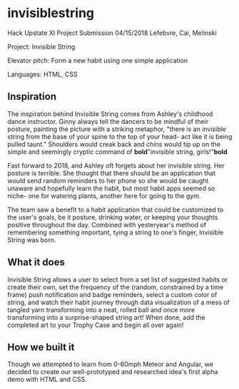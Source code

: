 # invisiblestring

Hack Upstate XI
Project Submission
04/15/2018
Lefebvre, Cai, Melinski

Project: Invisible String

Elevator pitch: Form a new habit using one simple application

Languages: HTML, CSS

## Inspiration
The inspiration behind Invisible String comes from Ashley's childhood dance instructor. Ginny always tell the dancers to be mindful of their posture, painting the picture with a striking metaphor, "there is an invisible string from the base of your spine to the top of your head- act like it is being pulled taunt." Shoulders would creak back and chins would tip up on the simple and seemingly cryptic command of **bold**"invisible string, girls!"**bold**

Fast forward to 2018, and Ashley oft forgets about her invisible string. Her posture is terrible. She thought that there should be an application that would send random reminders to her phone so she would be caught unaware and hopefully learn the habit, but most habit apps seemed so niche- one for watering plants, another here for going to the gym.

The team saw a benefit to a habit application that could be customized to the user's goals, be it posture, drinking water, or keeping your thoughts positive throughout the day. Combined with yesteryear's method of remembering something important, tying a string to one's finger, Invisible String was born.

## What it does
Invisible String allows a user to select from a set list of suggested habits or create their own, set the frequency of the (random, constrained by a time frame) push notification and badge reminders, select a custom color of string, and watch their habit journey through data visualization of a mess of tangled yarn transforming into a neat, rolled ball and once more transforming into a surprise-shaped string art! When done, add the completed art to your Trophy Case and begin all over again!

## How we built it
Though we attempted to learn from 0-60mph Meteor and Angular, we decided to create our well-prototyped and researched idea's first alpha demo with HTML and CSS.

